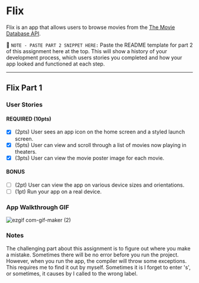 # Flix

Flix is an app that allows users to browse movies from the [The Movie Database API](http://docs.themoviedb.apiary.io/#).

📝 `NOTE - PASTE PART 2 SNIPPET HERE:` Paste the README template for part 2 of this assignment here at the top. This will show a history of your development process, which users stories you completed and how your app looked and functioned at each step.

---

## Flix Part 1

### User Stories

#### REQUIRED (10pts)
- [x] (2pts) User sees an app icon on the home screen and a styled launch screen.
- [x] (5pts) User can view and scroll through a list of movies now playing in theaters.
- [x] (3pts) User can view the movie poster image for each movie.

#### BONUS
- [ ] (2pt) User can view the app on various device sizes and orientations.
- [ ] (1pt) Run your app on a real device.

### App Walkthrough GIF
![ezgif com-gif-maker (2)](https://user-images.githubusercontent.com/98489037/155481093-aebb4070-1e02-4d90-9111-b5088143fcf6.gif)

### Notes
The challenging part about this assignment is to figure out where you make a mistake. Sometimes there will be no error before you run the project. However, when you run the app, the compiler will throw some exceptions. This requires me to find it out by myself. Sometimes it is I forget to enter 's', or sometimes, it causes by I called to the wrong label.
